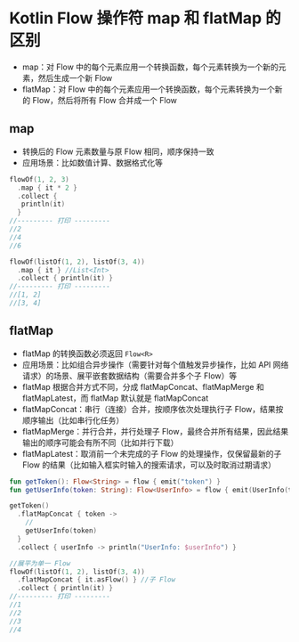 # Kotlin Flow 操作符 map 和 flatMap 的区别
- map：对 Flow 中的每个元素应用一个转换函数，每个元素转换为一个新的元素，然后生成一个新 Flow
- flatMap：对 Flow 中的每个元素应用一个转换函数，每个元素转换为一个新的 Flow，然后将所有 Flow 合并成一个 Flow

## map
- 转换后的 Flow 元素数量与原 Flow 相同，顺序保持一致
- 应用场景：比如数值计算、数据格式化等

```kotlin
flowOf(1, 2, 3)
  .map { it * 2 }
  .collect { 
   println(it) 
  }
//--------- 打印 ---------
//2
//4
//6
```

```kotlin
flowOf(listOf(1, 2), listOf(3, 4))
  .map { it } //List<Int>
  .collect { println(it) }
//--------- 打印 ---------
//[1, 2]
//[3, 4]
```

## flatMap
- flatMap 的转换函数必须返回 `Flow<R>`
- 应用场景：比如组合异步操作（需要针对每个值触发异步操作，比如 API 网络请求）的场景、展平嵌套数据结构（需要合并多个子 Flow）等
- flatMap 根据合并方式不同，分成 flatMapConcat、flatMapMerge 和 flatMapLatest，而 flatMap 默认就是 flatMapConcat
- flatMapConcat：串行（连接）合并，按顺序依次处理执行子 Flow，结果按顺序输出（比如串行化任务） 
- flatMapMerge：并行合并，并行处理子 Flow，最终合并所有结果，因此结果输出的顺序可能会有所不同（比如并行下载）
- flatMapLatest：取消前一个未完成的子 Flow 的处理操作，仅保留最新的子 Flow 的结果（比如输入框实时输入的搜索请求，可以及时取消过期请求）

```kotlin
fun getToken(): Flow<String> = flow { emit("token") }
fun getUserInfo(token: String): Flow<UserInfo> = flow { emit(UserInfo(token)) }

getToken()
  .flatMapConcat { token ->
    //
    getUserInfo(token)
  }
  .collect { userInfo -> println("UserInfo: $userInfo") }
```

```kotlin
//展平为单一 Flow
flowOf(listOf(1, 2), listOf(3, 4))
  .flatMapConcat { it.asFlow() } //子 Flow
  .collect { println(it) }
//--------- 打印 ---------
//1
//2
//3
//4
```






